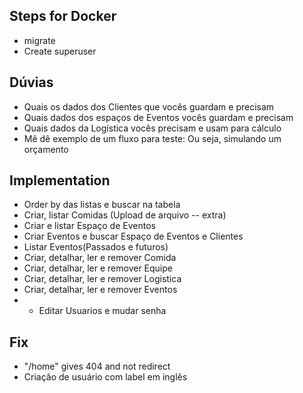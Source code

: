 ## Steps for Docker
- migrate
- Create superuser

## Dúvias
- Quais os dados dos Clientes que vocês guardam e precisam
- Quais dados dos espaços de Eventos vocês guardam e precisam
- Quais dados da Logística vocês precisam e usam para cálculo
- Mê dê exemplo de um fluxo para teste: Ou seja, simulando um orçamento


## Implementation
- Order by das listas e buscar na tabela
- Criar, listar Comidas (Upload de arquivo -- extra)
- Criar e listar Espaço de Eventos
- Criar Eventos e buscar Espaço de Eventos e Clientes
- Listar Eventos(Passados e futuros)
- Criar, detalhar, ler e remover Comida
- Criar, detalhar, ler e remover Equipe
- Criar, detalhar, ler e remover Logistica
- Criar, detalhar, ler e remover Eventos
- - Editar Usuarios e mudar senha

## Fix
- "/home" gives 404 and not redirect
- Criação de usuário com label em inglês


